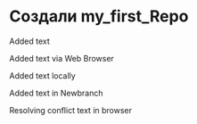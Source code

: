 ﻿# Создали  my_first_Repo

Added text

Added text via Web Browser

Added text locally

Added text in Newbranch

Resolving conflict text in browser

